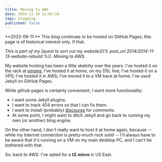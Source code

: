 ```yaml
---
title: Moving to AWS
date: 2014-11-30 11:02:54
tags: blogging
published: false
---
```


<div class="callout callout-info" markdown="span">
**2022-09-11:** This blog continues to be hosted on GitHub Pages; this page is of historical interest only. If that.
</div>

*This is part of my [quest to sort out my website]({% post_url 2014/2014-11-13-website-rebuild %}).
Moving to AWS.*

My website hosting has been a little sketchy over the years. I've hosted it on
the rack at [empeg](http://www.empeg.com/); I've hosted it at home, on my DSL
line; I've hosted it on a VPS; I've hosted it in AWS; I've moved it to a VM
back at home; I've used Jekyll on GitHub Pages.

While github pages is certainly convenient, I want more functionality:

 - I want some Jekyll plugins.
 - I want to track 404 errors so that I can fix them.
 - I want to install (probably) [discourse](http://www.discourse.org/) for
 comments.
 - At some point, I might want to ditch Jekyll and go back to running my own
 (or another) blog engine.

On the other hand, I don't really want to host it at home again, because --
while my Internet connection is pretty-much rock solid -- I'll always have to
be aware that it's running on a VM on my main desktop PC, and I can't be
bothered with that.

So: back to AWS. I've opted for a **t2.micro** in US East.
